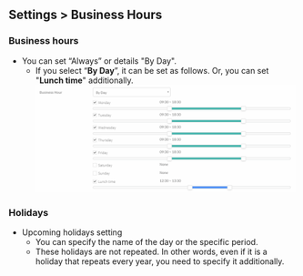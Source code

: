 ## Settings > Business Hours

### Business hours

* You can set “Always” or details "By Day".
  - If you select “**By Day**”, it can be set as follows. Or, you can set "**Lunch time**" additionally.
  ![WS Business Hour and Lunch](assets/images/ws-settings-hours/wsBusinessHourLunch.png)

### Holidays

* Upcoming holidays setting
   * You can specify the name of the day or the specific period.
   * These holidays are not repeated. In other words, even if it is a holiday that repeats every year, you need to specify it additionally.
